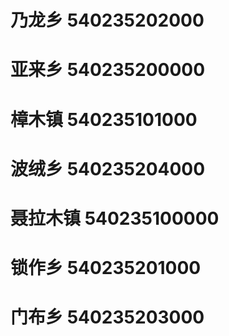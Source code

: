 # 乃龙乡 540235202000
# 亚来乡 540235200000
# 樟木镇 540235101000
# 波绒乡 540235204000
# 聂拉木镇 540235100000
# 锁作乡 540235201000
# 门布乡 540235203000
